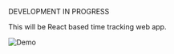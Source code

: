 DEVELOPMENT IN PROGRESS

This will be React based time tracking web app.

 <img src="https://i.ibb.co/wc1GtX4/2021-08-14-18-14-27-React-Redux-App.png" alt="Demo"> 

